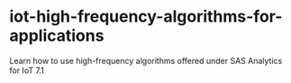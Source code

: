 # iot-high-frequency-algorithms-for-applications
Learn how to use high-frequency algorithms offered under SAS Analytics for IoT 7.1
